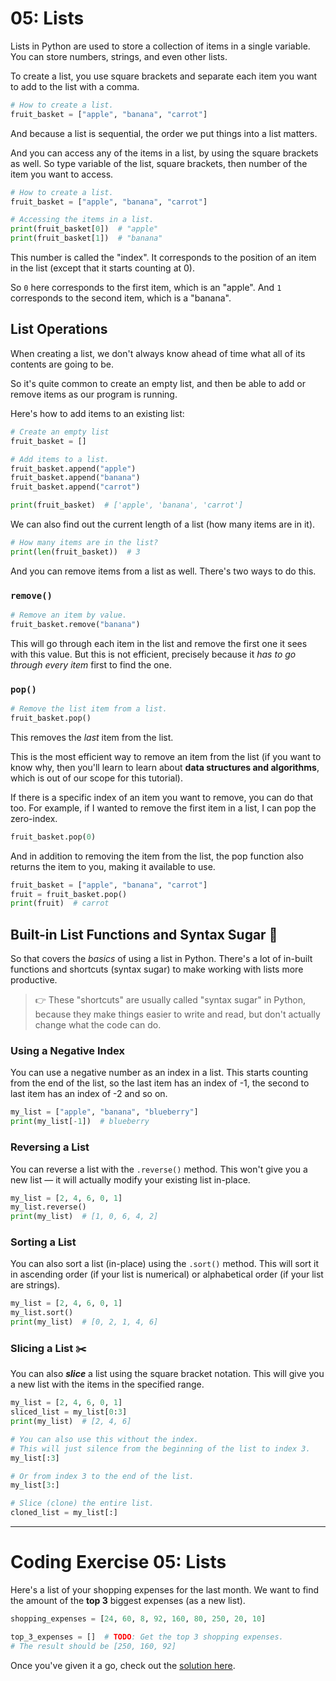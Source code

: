 # 05: Lists

Lists in Python are used to store a collection of items in a single variable. You can store numbers, strings, and even other lists.

To create a list, you use square brackets and separate each item you want to add to the list with a comma.

```python
# How to create a list.
fruit_basket = ["apple", "banana", "carrot"]
```

And because a list is sequential, the order we put things into a list matters.

And you can access any of the items in a list, by using the square brackets as well. So type variable of the list, square brackets, then number of the item you want to access.

```python
# How to create a list.
fruit_basket = ["apple", "banana", "carrot"]

# Accessing the items in a list.
print(fruit_basket[0])  # "apple"
print(fruit_basket[1])  # "banana"
```

This number is called the "index". It corresponds to the position of an item in the list (except that it starts counting at 0).

So `0` here corresponds to the first item, which is an "apple". And `1` corresponds to the second item, which is a "banana".

## List Operations

When creating a list, we don't always know ahead of time what all of its contents are going to be.

So it's quite common to create an empty list, and then be able to add or remove items as our program is running.

Here's how to add items to an existing list:

```python
# Create an empty list
fruit_basket = []

# Add items to a list.
fruit_basket.append("apple")
fruit_basket.append("banana")
fruit_basket.append("carrot")

print(fruit_basket)  # ['apple', 'banana', 'carrot']
```

We can also find out the current length of a list (how many items are in it).

```python
# How many items are in the list?
print(len(fruit_basket))  # 3
```

And you can remove items from a list as well. There's two ways to do this.

### `remove()`

```python
# Remove an item by value.
fruit_basket.remove("banana")
```

This will go through each item in the list and remove the first one it sees with this value. But this is not efficient, precisely because it _has to go through every item_ first to find the one.

### `pop()`

```python
# Remove the list item from a list.
fruit_basket.pop()
```

This removes the _last_ item from the list.

This is the most efficient way to remove an item from the list (if you want to know why, then you'll learn to learn about **data structures and algorithms**, which is out of our scope for this tutorial).

If there is a specific index of an item you want to remove, you can do that too. For example, if I wanted to remove the first item in a list, I can pop the zero-index.

```python
fruit_basket.pop(0)
```

And in addition to removing the item from the list, the pop function also returns the item to you, making it available to use.

```python
fruit_basket = ["apple", "banana", "carrot"]
fruit = fruit_basket.pop()
print(fruit)  # carrot
```

## Built-in List Functions and Syntax Sugar 🍭

So that covers the _basics_ of using a list in Python. There's a lot of in-built functions and shortcuts (syntax sugar) to make working with lists more productive.

> 👉 These "shortcuts" are usually called "syntax sugar" in Python, because they make things easier to write and read, but don't actually change what the code can do.

### Using a Negative Index

You can use a negative number as an index in a list. This starts counting from the end of the list, so the last item has an index of -1, the second to last item has an index of -2 and so on.

```python
my_list = ["apple", "banana", "blueberry"]
print(my_list[-1])  # blueberry
```

### Reversing a List

You can reverse a list with the `.reverse()` method. This won't give you a new list — it will actually modify your existing list in-place.

```python
my_list = [2, 4, 6, 0, 1]
my_list.reverse()
print(my_list)  # [1, 0, 6, 4, 2]
```

### Sorting a List

You can also sort a list (in-place) using the `.sort()` method. This will sort it in ascending order (if your list is numerical) or alphabetical order (if your list are strings).

```python
my_list = [2, 4, 6, 0, 1]
my_list.sort()
print(my_list)  # [0, 2, 1, 4, 6]
```

### Slicing a List ✂️

You can also **_slice_** a list using the square bracket notation. This will give you a new list with the items in the specified range.

```python
my_list = [2, 4, 6, 0, 1]
sliced_list = my_list[0:3]
print(my_list)  # [2, 4, 6]
```

```python
# You can also use this without the index.
# This will just silence from the beginning of the list to index 3.
my_list[:3]

# Or from index 3 to the end of the list.
my_list[3:]
```

```python
# Slice (clone) the entire list.
cloned_list = my_list[:]
```

---

# Coding Exercise 05: Lists

Here's a list of your shopping expenses for the last month. We want to find the amount of the **top 3** biggest expenses (as a new list).

```python
shopping_expenses = [24, 60, 8, 92, 160, 80, 250, 20, 10]

top_3_expenses = []  # TODO: Get the top 3 shopping expenses.
# The result should be [250, 160, 92]
```

Once you've given it a go, check out the [solution here](./solution_05.py).
